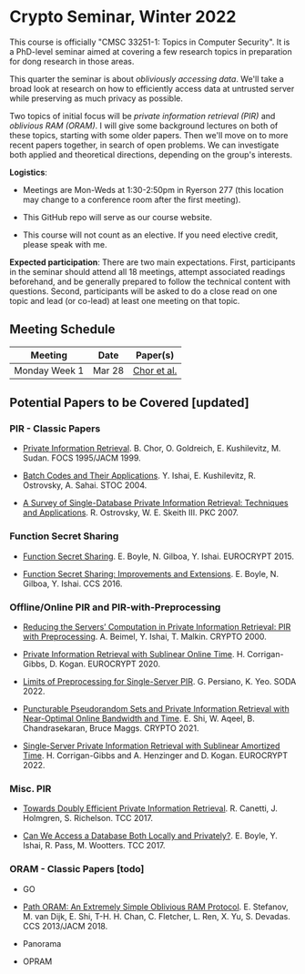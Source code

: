 
# Crypto Seminar, Winter 2022 

This course is officially "CMSC 33251-1: Topics in Computer Security". It is
a PhD-level seminar aimed at covering a few research topics in preparation for
dong research in those areas.

This quarter the seminar is about *obliviously accessing data*. We'll take a
broad look at research on how to efficiently access data at untrusted server
while preserving as much privacy as possible. 

Two topics of initial focus will be *private information retrieval (PIR)* and
*oblivious RAM (ORAM)*. I will give some background lectures on both of these
topics, starting with some older papers. Then we'll move on to more recent
papers together, in search of open problems. We can investigate both applied
and theoretical directions, depending on the group's interests.

**Logistics**: 

- Meetings are Mon-Weds at 1:30-2:50pm in Ryerson 277 (this location may change
  to a conference room after the first meeting). 

- This GitHub repo will serve as our course website.

- This course will not count as an elective. If you need elective credit,
  please speak with me.

**Expected participation**: There are two main expectations. First,
participants in the seminar should attend all 18 meetings, attempt associated
readings beforehand, and be generally prepared to follow the technical content
with questions.  Second, participants will be asked to do a close read on one
topic and lead (or co-lead) at least one meeting on that topic.

## Meeting Schedule

| Meeting | Date | Paper(s) |
| --- | --- | --- |
| Monday Week 1 | Mar 28 | [Chor et al.](https://madhu.seas.harvard.edu/papers/1995/pir-journ.pdf) |


## Potential Papers to be Covered [updated]

### PIR - Classic Papers

- [Private Information
  Retrieval](https://madhu.seas.harvard.edu/papers/1995/pir-journ.pdf). B.
  Chor, O. Goldreich, E. Kushilevitz, M. Sudan. FOCS 1995/JACM 1999.

- [Batch Codes and Their
  Applications](http://web.cs.ucla.edu/~rafail/PUBLIC/62.pdf).  Y. Ishai, E.
  Kushilevitz, R. Ostrovsky, A. Sahai. STOC 2004.

- [A Survey of Single-Database Private Information Retrieval: Techniques and Applications](https://eprint.iacr.org/2007/059.pdf). 
R. Ostrovsky, W. E. Skeith III. PKC 2007.

### Function Secret Sharing

- [Function Secret
  Sharing](https://link.springer.com/chapter/10.1007/978-3-662-46803-6_12). E.
  Boyle, N. Gilboa, Y. Ishai. EUROCRYPT 2015.

- [Function Secret Sharing: Improvements and
  Extensions](https://eprint.iacr.org/2018/707). E. Boyle, N. Gilboa, Y. Ishai.
  CCS 2016.


### Offline/Online PIR and PIR-with-Preprocessing

- [Reducing the Servers’ Computation in Private Information
Retrieval: PIR with Preprocessing](https://www.cs.bgu.ac.il/~beimel/Papers/BIM.pdf). A. Beimel, Y. Ishai, T. Malkin. CRYPTO 2000.

- [Private Information Retrieval with Sublinear Online
  Time](https://eprint.iacr.org/2019/1075.pdf). H. Corrigan-Gibbs, D. Kogan.
  EUROCRYPT 2020.

- [Limits of Preprocessing for Single-Server PIR](https://eprint.iacr.org/2022/235). G. Persiano, K. Yeo. SODA 2022.

- [Puncturable Pseudorandom Sets and Private Information Retrieval with
  Near-Optimal Online Bandwidth and Time](https://eprint.iacr.org/2020/1592).
  E. Shi, W. Aqeel, B. Chandrasekaran, Bruce Maggs. CRYPTO 2021.

- [Single-Server Private Information Retrieval with Sublinear Amortized
  Time](https://eprint.iacr.org/2022/081). H. Corrigan-Gibbs and A.
  Henzinger and D. Kogan. EUROCRYPT 2022.

### Misc. PIR

- [Towards Doubly Efficient Private Information
  Retrieval](https://eprint.iacr.org/2017/568).  R. Canetti, J.  Holmgren, S.
  Richelson. TCC 2017.

- [Can We Access a Database Both Locally and
  Privately?](https://eprint.iacr.org/2017/567). E. Boyle, Y. Ishai, R. Pass,
  M. Wootters.  TCC 2017.
 
### ORAM - Classic Papers [todo]

- GO


- [Path ORAM: An Extremely Simple Oblivious RAM
  Protocol](https://eprint.iacr.org/2013/280.pdf).  E. Stefanov, M.  van Dijk,
  E. Shi, T-H. H. Chan, C. Fletcher, L. Ren, X. Yu, S. Devadas. CCS 2013/JACM
  2018.


  

- Panorama

- OPRAM


